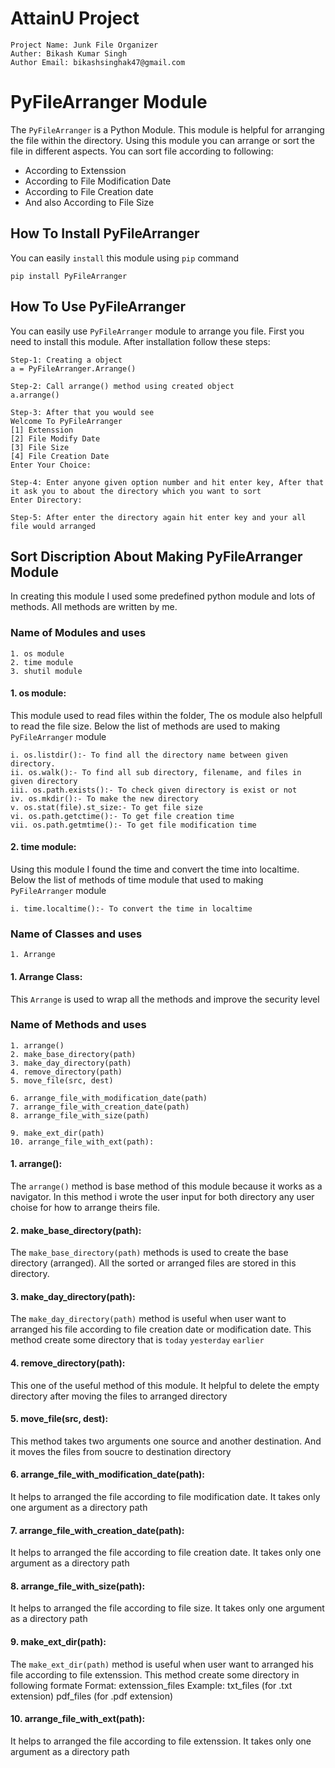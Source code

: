 # AttainU Project
```
Project Name: Junk File Organizer
Auther: Bikash Kumar Singh
Author Email: bikashsinghak47@gmail.com
```

# PyFileArranger Module
The `PyFileArranger` is a Python Module. This module is helpful for arranging the file within the directory. 
Using this module you can arrange or sort the file in different aspects. You can sort file according to following:

* According to Extenssion
* According to File Modification Date
* According to File Creation date
* And also According to File Size

## How To Install PyFileArranger
You can easily `install` this module using `pip` command

```download
pip install PyFileArranger
```

## How To Use PyFileArranger
You can easily use `PyFileArranger` module to arrange you file. First you need to install this module. After installation follow these steps: 
```
Step-1: Creating a object
a = PyFileArranger.Arrange()

Step-2: Call arrange() method using created object
a.arrange()

Step-3: After that you would see
Welcome To PyFileArranger
[1] Extenssion
[2] File Modify Date
[3] File Size
[4] File Creation Date
Enter Your Choice: 

Step-4: Enter anyone given option number and hit enter key, After that it ask you to about the directory which you want to sort
Enter Directory:

Step-5: After enter the directory again hit enter key and your all file would arranged
```
## Sort Discription About Making PyFileArranger Module
In creating this module I used some predefined python module and lots of methods. All methods are written by me.

### Name of Modules and uses
```
1. os module
2. time module
3. shutil module
```
#### 1. os module:
This module used to read files within the folder, The os module also helpfull to read the file size. Below the list of methods are used to making `PyFileArranger` module
```
i. os.listdir():- To find all the directory name between given directory.
ii. os.walk():- To find all sub directory, filename, and files in given directory
iii. os.path.exists():- To check given directory is exist or not
iv. os.mkdir():- To make the new directory
v. os.stat(file).st_size:- To get file size
vi. os.path.getctime():- To get file creation time
vii. os.path.getmtime():- To get file modification time
```

#### 2. time module:
Using this module I found the time and convert the time into localtime. Below the list of methods of time module that used to making `PyFileArranger` module
```
i. time.localtime():- To convert the time in localtime
```

### Name of Classes and uses
```
1. Arrange
```
#### 1. Arrange Class:
This `Arrange` is used to wrap all the methods and improve the security level 

### Name of Methods and uses
```
1. arrange()
2. make_base_directory(path)
3. make_day_directory(path)
4. remove_directory(path)
5. move_file(src, dest)

6. arrange_file_with_modification_date(path)
7. arrange_file_with_creation_date(path)
8. arrange_file_with_size(path)

9. make_ext_dir(path)
10. arrange_file_with_ext(path):

```

#### 1. arrange():
The `arrange()` method is base method of this module because it works as a navigator. In this method i wrote the user input for both directory any user choise for how to arrange theirs file.

#### 2. make_base_directory(path):
The `make_base_directory(path)` methods is used to create the base directory (arranged). All the sorted or arranged files are stored in this directory.

#### 3. make_day_directory(path):
The `make_day_directory(path)` method is useful when user want to arranged his file according to file creation date or modification date. This method create some directory that is `today` `yesterday` `earlier`

#### 4. remove_directory(path):
This one of the useful method of this module. It helpful to delete the empty directory after moving the files to arranged directory

#### 5. move_file(src, dest):
This method takes two arguments one source and another destination. And it moves the files from soucre to destination directory

#### 6. arrange_file_with_modification_date(path):
It helps to arranged the file according to file modification date. It takes only one argument as a directory path

#### 7. arrange_file_with_creation_date(path):
It helps to arranged the file according to file creation date. It takes only one argument as a directory path

#### 8. arrange_file_with_size(path):
It helps to arranged the file according to file size. It takes only one argument as a directory path

#### 9. make_ext_dir(path):
The `make_ext_dir(path)` method is useful when user want to arranged his file according to file extenssion. This method create some directory in following formate
Format: extenssion_files
Example: txt_files (for .txt extension)
         pdf_files (for .pdf extension)
         
#### 10. arrange_file_with_ext(path):
It helps to arranged the file according to file extenssion. It takes only one argument as a directory path

